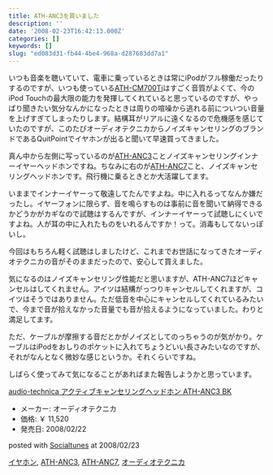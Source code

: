 ```yaml
---
title: ATH-ANC3を買いました
description: ''
date: '2008-02-23T16:42:13.000Z'
categories: []
keywords: []
slug: "ed083d31-fb44-4be4-968a-d287683dd7a1"
---
```

いつも音楽を聴いていて、電車に乗っているときは常にiPodがフル稼働だったりするのですが、いつも使っている[ATH-CM700Ti](http://www.audio-technica.co.jp/products/hp/ath-cm700ti.html)はすごく音質がよくて、今のiPod Touchの最大限の能力を発揮してくれていると思っているのですが、やっぱり聞きたい気分なんかになったときは周りの喧噪から逃れる前についつい音量を上げすぎてしまったりします。結構耳がリアルに遠くなるので危機感を感じていたのですが、このたびオーディオテクニカからノイズキャンセリングのブランドであるQuitPointでイヤホンが出ると聞いて早速買ってきました。

真ん中から左側に写っているのが[ATH-ANC3](http://www.audio-technica.co.jp/products/hp/ath-anc3.html)ことノイズキャンセリングインナーイヤーヘッドホンですね。ちなみに右のが[ATH-ANC7](http://www.audio-technica.co.jp/products/hp/ath-anc7.html)こと、ノイズキャンセリングヘッドホンです。飛行機に乗るときとか大活躍してます。

いままでインナーイヤーって敬遠してたんですよね。中に入れるってなんか嫌だったし。イヤーフォンに限らず、音を鳴らすものは事前に音を聞いて納得できるかどうかがカギなので試聴はするんですが、インナーイヤーって試聴しにくいですよね。人が耳の中に入れたものをいれるんですか！って。消毒もしてないっぽいし。

今回はもちろん軽く試聴はしましたけど、これまでお世話になってきたオーディオテクニカの音がそのままだったので、安心して買えました。

気になるのはノイズキャンセリング性能だと思いますが、ATH-ANC7ほどキャンセルはしてくれません。アイツは結構がっつりキャンセルしてくれますが、コイツはそうではありません。ただ低音を中心にキャンセルしてくれているみたいで、今まで音が拾えなかった音量でも音が拾えるようになっていました。わりと満足してます。

ただ、ケーブルが摩擦する音だとかがノイズとしてのっちゃうのが気がかり。ケーブルはiPodをおしりのポケットに入れてちょうどいい長さみたいなのですが、それがなんとなく微妙な感じというか。それくらいですね。

しばらく使ってみて気になることがあればまた報告しようかと思っています。

[audio-technica アクティブキャンセリングヘッドホン ATH-ANC3 BK](http://www.amazon.co.jp/exec/obidos/ASIN/B001397820/qli-22/ref=nosim "audio-technica アクティブキャンセリングヘッドホン ATH-ANC3 BK")

*   メーカー: オーディオテクニカ
*   価格: ￥ 11,520
*   発売日: 2008/02/22

posted with [Socialtunes](http://socialtunes.net) at 2008/02/23

[イヤホン](http://technorati.com/tag/%E3%82%A4%E3%83%A4%E3%83%9B%E3%83%B3), [ATH-ANC3](http://technorati.com/tag/ATH-ANC3), [ATH-ANC7](http://technorati.com/tag/ATH-ANC7), [オーディオテクニカ](http://technorati.com/tag/%E3%82%AA%E3%83%BC%E3%83%87%E3%82%A3%E3%82%AA%E3%83%86%E3%82%AF%E3%83%8B%E3%82%AB)